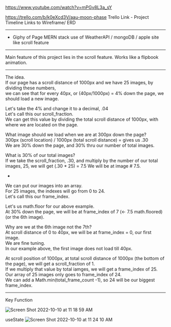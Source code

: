 https://www.youtube.com/watch?v=mPGv8L3a_sY

https://trello.com/b/k0eXcd3V/aau-moon-phase
Trello Link - Project Timeline
Links to Wireframe/ ERD

---
- Giphy of Page
MERN stack
use of WeatherAPI / mongoDB / apple site like scroll feature

---
Main feature of this project lies in the scroll feature.
Works like a flipbook animation.

---
The idea. <br />
If our page has a scroll distance of 1000px and we have 25 images, by dividing these numbers, <br />
we can see that for every 40px, or (40px/1000px) = 4% down the page, we should load a new image.

Let's take the 4% and change it to a decimal, .04 <br />
Let's call this our scroll_fraction. <br />
We can get this value by dividing the total scroll distance of 1000px, with where we are located on the page.

What image should we load when we are at 300px down the page? <br />
300px (scroll location) / 1000px (total scroll distance) = gives us .30 <br />
We are 30% down the page, and 30% thru our number of total images. <br />

What is 30% of our total images? <br />
If we take the scroll_fraction, .30, and multiply by the number of our total images, 25, we will get (.30 * 25) = 7.5
We will be at image # 7.5. 

-
We can put our images into an array. <br />
For 25 images, the indexes will go from 0 to 24. <br />
Let's call this our frame_index.<br />

Let's us math.floor for our above example. <br />
At 30% down the page, we will be at frame_index of 7 (<- 7.5 math.floored) (or the 6th image).

Why are we at the 6th image not the 7th? <br />
At scroll distance of 0 to 40px, we will be at frame_index = 0, our first image. <br />
We are fine tuning. <br />
In our example above, the first image does not load till 40px.

At scroll position of 1000px, at total scroll distance of 1000px (the bottom of the page), we will get a scroll_fraction of 1. <br />
If we multiply that value by total iamges, we will get a frame_index of 25. <br />
Our array of 25 images only goes to frame_index of 24. <br />
We can add a Math.min(total_frame_count -1), so 24 will be our biggest frame_index. 

---












Key Function

![Screen Shot 2022-10-10 at 11 18 59 AM](https://user-images.githubusercontent.com/105463926/194930080-87234766-3621-4c39-a386-4fb04889d7a6.png)

useState
![Screen Shot 2022-10-10 at 11 24 10 AM](https://user-images.githubusercontent.com/105463926/194930202-d375eb55-495b-46e7-9162-7e88cd7170e8.png)
